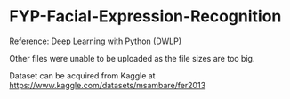 # FYP-Facial-Expression-Recognition
Reference: Deep Learning with Python (DWLP)

Other files were unable to be uploaded as the file sizes are too big.

Dataset can be acquired from Kaggle at https://www.kaggle.com/datasets/msambare/fer2013
